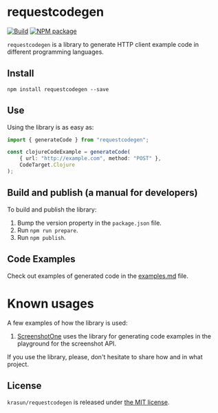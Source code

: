 # requestcodegen

[![Build](https://github.com/krasun/requestcodegen/actions/workflows/build.yml/badge.svg?branch=main)](https://github.com/krasun/requestcode/actions/workflows/build.yml)
[![NPM package](https://img.shields.io/npm/v/requestcodegen.svg?branch=main)](https://www.npmjs.com/package/requestcodegen)

`requestcodegen` is a library to generate HTTP client example code in different programming languages.

## Install

```shell
npm install requestcodegen --save
```

## Use

Using the library is as easy as:

```typescript
import { generateCode } from "requestcodegen";

const clojureCodeExample = generateCode(
    { url: "http://example.com", method: "POST" },
    CodeTarget.Clojure
);
```

## Build and publish (a manual for developers)

To build and publish the library:

1. Bump the version property in the `package.json` file.
2. Run `npm run prepare`.
3. Run `npm publish`.

## Code Examples

Check out examples of generated code in the [examples.md](examples.md) file.

# Known usages

A few examples of how the library is used:

1. [ScreenshotOne](https://screenshotone.com) uses the library for generating code examples in the playground for the screenshot API.

If you use the library, please, don't hesitate to share how and in what project.

## License

`krasun/requestcodegen` is released under [the MIT license](LICENSE).
